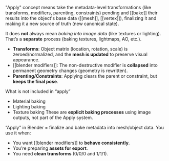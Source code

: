 "Apply" concept means take the metadata-level transformations (like transforms, modifiers, parenting, constraints) pending and [[bake]] their results into the object's base data ([[mesh]], [[vertex]]), finalizing it and making it a new source of truth (new canonical state).

It does **not** always mean _baking into image data_ (like textures or lighting). That’s a **separate** process (baking textures, lightmaps, AO, etc.).

- **Transforms**: Object matrix (location, rotation, scale) is zeroed/normalized, and the **mesh is updated** to preserve visual appearance.
- [[blender modifiers]]: The non-destructive modifier is **collapsed** into permanent geometry changes (geometry is rewritten).
- **Parenting/Constraints**: Applying clears the parent or constraint, but **keeps the final pose**.


What is not included in “apply”
- Material baking
- Lighting baking
- Texture baking
These are **explicit baking processes** using image outputs, not part of the Apply system.



“Apply” in Blender = finalize and bake metadata into mesh/object data.
You use it when:
- You want [[blender modifiers]] to **behave consistently**.
- You’re preparing **assets for export**.
- You need **clean transforms** (0/0/0 and 1/1/1).